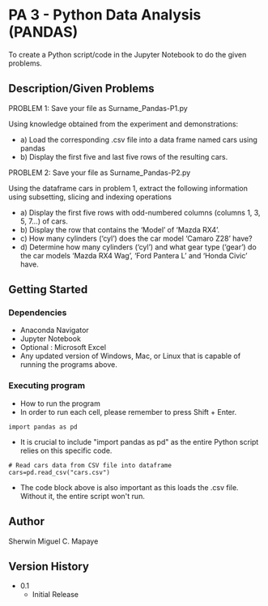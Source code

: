 # PA 3 - Python Data Analysis (PANDAS)

To create a Python script/code in the Jupyter Notebook to do the given problems.

## Description/Given Problems

PROBLEM 1: Save your file as Surname_Pandas-P1.py

Using knowledge obtained from the experiment and demonstrations:
   - a) Load the corresponding .csv file into a data frame named cars using pandas
   - b) Display the first five and last five rows of the resulting cars.

PROBLEM 2: Save your file as Surname_Pandas-P2.py

Using the dataframe cars in problem 1, extract the following information using subsetting, slicing and indexing operations
   - a) Display the first five rows with odd-numbered columns (columns 1, 3, 5, 7…) of cars.
   - b) Display the row that contains the ‘Model’ of ‘Mazda RX4’.
   - c) How many cylinders (‘cyl’) does the car model ‘Camaro Z28’ have?
   - d) Determine how many cylinders (‘cyl’) and what gear type (‘gear’) do the car models ‘Mazda RX4 Wag’, ‘Ford Pantera L’ and ‘Honda Civic’ have.

## Getting Started

### Dependencies

* Anaconda Navigator
* Jupyter Notebook
* Optional : Microsoft Excel
* Any updated version of Windows, Mac, or Linux that is capable of running the programs above.

### Executing program

* How to run the program
* In order to run each cell, please remember to press Shift + Enter.
```
import pandas as pd
```
* It is crucial to include "import pandas as pd" as the entire Python script relies on this specific code.
```
# Read cars data from CSV file into dataframe
cars=pd.read_csv("cars.csv")
```
* The code block above is also important as this loads the .csv file. Without it, the entire script won't run.

## Author

Sherwin Miguel C. Mapaye

## Version History
* 0.1
    * Initial Release
